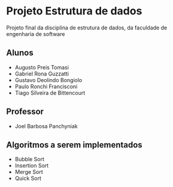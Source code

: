 # Projeto Estrutura de dados
Projeto final da disciplina de estrutura de dados, da faculdade de engenharia de software

## Alunos
- Augusto Preis Tomasi
- Gabriel Rona Guzzatti
- Gustavo Deolindo Bongiolo
- Paulo Ronchi Francisconi
- Tiago Silveira de Bittencourt

## Professor
  - Joel Barbosa Panchyniak

## Algoritmos a serem implementados
 - Bubble Sort
 - Insertion Sort
 - Merge Sort
 - Quick Sort
